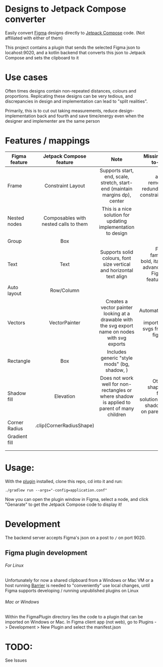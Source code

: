 # Designs to Jetpack Compose converter
Easily convert [Figma](https://www.figma.com/) designs directly to [Jetpack Compose](https://developer.android.com/jetpack/compose) code. (Not affiliated with either of them)

This project contains a plugin that sends the selected Figma json to locahost:9020, and a kotlin backend that converts this json
to Jetpack Compose and sets the clipboard to it

# Use cases

Often times designs contain non-repeated distances, colours and proportions. Replicating these designs can be very tedious, and discrepancies in design and implementation can lead to "split realities".

Primarily, this is to cut out taking measurements, reduce design-implementation back and fourth and save time/energy even when the designer and implementer are the same person

# Features / mappings


| Figma feature   |      Jetpack Compose feature      |  Note | Missing / to-do
|----------|:-------------:|:------:|------:|
| Frame | Constraint Layout | Supports start, end, scale, stretch, start-end (maintain margins dp), center | auto remove redundant constraints
| Nested nodes | Composables with nested calls to them  | This is a nice solution for updating implementation to design|
| Group |    Box   |   |
| Text        | Text |    Supports solid colours, font size vertical and horizontal text align | Font family, bold, italic, advanced Figma features
| Auto layout |  Row/Column |    |
| Vectors | VectorPainter  |  Creates a vector painter looking at a drawable with the svg export name on nodes with svg exports   | Automation for importing svgs from figma
| Rectangle | Box  |  Includes generic "style mods" (bg, shadow, )  |
| Shadow fill |  Elevation  |  Does not work well for non-rectangles or where shadow is applied to parent of many children | Other shapes, find solution for shadows on parents
| Corner Radius |  .clip(CornerRadiusShape) | |
| Gradient fill |   | |
|  |   | |
|  |   | |


# Usage:
With the [plugin](todo:) installed, clone this repo, cd into it and run:

`./gradlew run --args="-config=application.conf"`

Now you can open the plugin window in Figma, select a node, and click "Genarate" to get the Jetpack Compose code to display it!
# Development

The backend server accepts Figma's json on a post to `/` on port 9020.

## Figma plugin development
###### For Linux

 Unfortunately for now a shared clipboard from a Windows or Mac VM or a host running [Barrier](https://github.com/debauchee/barrier) is needed to "conveniently" use local changes,
 until Figma supports developing / running unpublished plugins on Linux

###### Mac or Windows
Within the FigmaPlugin directory lies the code to a plugin that can be imported on Windows or Mac. In Figma client app (not web), go to
Plugins -> Development > New Plugin and select the manifest.json

# TODO:
See Issues
